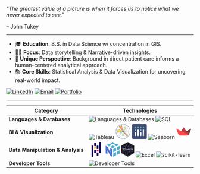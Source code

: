 _"The greatest value of a picture is when it forces us to notice what we never expected to see."_

– John Tukey

---

- 🎓 **Education**: B.S. in Data Science w/ concentration in GIS.
- 🧘‍♀️ **Focus**: Data storytelling & Narrative-driven insights.
- 🔎 **Unique Perspective**: Background in direct patient care informs a human-centered analytical approach.
- 📚 **Core Skills**: Statistical Analysis & Data Visualization for uncovering real-world impact.

[![LinkedIn](https://img.shields.io/badge/LinkedIn-0284c7?style=for-the-badge&logo=linkedin&logoColor=white)](https://www.linkedin.com/in/aaliyah-harper/)
[![Email](https://img.shields.io/badge/Email-585191?style=for-the-badge&logo=protonmail&logoColor=white)](mailto:aaliyah@aileks.dev)
[![Portfolio](https://img.shields.io/badge/Portfolio-4338ca?style=for-the-badge&logo=googlechrome&logoColor=white)](https://aileks.dev/)

---

| Category | Technologies |
| - | - |
| **Languages & Databases** | <img src="https://skillicons.dev/icons?i=py,r,postgresql,sqlite" height="40" alt="Languages & Databases" /> <img src="https://img.icons8.com/?size=100&id=J6KcaRLsTgpZ&format=png&color=000000" height="44" alt="SQL" /> |
| **BI & Visualization** | <img src="https://img.icons8.com/?size=100&id=9Kvi1p1F0tUo&format=png&color=000000" height="40" alt="Tableau" /> <img src="https://raw.githubusercontent.com/devicons/devicon/54cfe13ac10eaa1ef817a343ab0a9437eb3c2e08/icons/matplotlib/matplotlib-original.svg" height="40" alt="matplotlib" /> <img src="https://raw.githubusercontent.com/devicons/devicon/54cfe13ac10eaa1ef817a343ab0a9437eb3c2e08/icons/plotly/plotly-original.svg" height="40" alt="Plotly" /> <img src="https://seaborn.pydata.org/_images/logo-mark-lightbg.svg" height="40" alt="Seaborn" /> <img src="https://raw.githubusercontent.com/devicons/devicon/54cfe13ac10eaa1ef817a343ab0a9437eb3c2e08/icons/streamlit/streamlit-original.svg" height="40" alt="Streamlit" /> |
| **Data Manipulation & Analysis** | <img src="https://raw.githubusercontent.com/devicons/devicon/54cfe13ac10eaa1ef817a343ab0a9437eb3c2e08/icons/pandas/pandas-original.svg" height="40" alt="Pandas" /> <img src="https://raw.githubusercontent.com/devicons/devicon/54cfe13ac10eaa1ef817a343ab0a9437eb3c2e08/icons/numpy/numpy-original.svg" height="40" alt="Numpy" /> <img src="https://raw.githubusercontent.com/rstudio/hex-stickers/main/SVG/tidyverse.svg" height="40" alt="Tidyverse" /> <img src="https://img.icons8.com/?size=100&id=117561&format=png&color=000000" height="44" alt="Excel" /> <img src="https://skillicons.dev/icons?i=sklearn" alt="scikit-learn" /> |
| **Developer Tools** | <img src="https://skillicons.dev/icons?i=anaconda,git,github,vscode,bash" height="40" alt="Developer Tools" /> |
